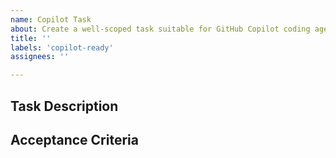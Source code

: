 ```yaml
---
name: Copilot Task
about: Create a well-scoped task suitable for GitHub Copilot coding agent
title: ''
labels: 'copilot-ready'
assignees: ''

---
```


## Task Description


## Acceptance Criteria